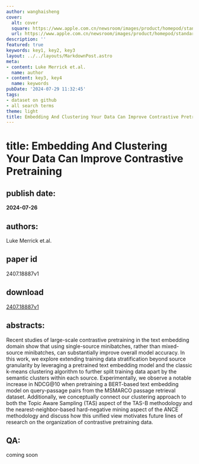 ```yaml
---
author: wanghaisheng
cover:
  alt: cover
  square: https://www.apple.com.cn/newsroom/images/product/homepod/standard/Apple-HomePod-hero-230118_big.jpg.large_2x.jpg
  url: https://www.apple.com.cn/newsroom/images/product/homepod/standard/Apple-HomePod-hero-230118_big.jpg.large_2x.jpg
description: ''
featured: true
keywords: key1, key2, key3
layout: ../../layouts/MarkdownPost.astro
meta:
- content: Luke Merrick et.al.
  name: author
- content: key3, key4
  name: keywords
pubDate: '2024-07-29 11:32:45'
tags:
- dataset on github
- all search terms
theme: light
title: Embedding And Clustering Your Data Can Improve Contrastive Pretraining
---
```


# title: Embedding And Clustering Your Data Can Improve Contrastive Pretraining 
## publish date: 
**2024-07-26** 
## authors: 
  Luke Merrick et.al. 
## paper id
2407.18887v1
## download
[2407.18887v1](http://arxiv.org/abs/2407.18887v1)
## abstracts:
Recent studies of large-scale contrastive pretraining in the text embedding domain show that using single-source minibatches, rather than mixed-source minibatches, can substantially improve overall model accuracy. In this work, we explore extending training data stratification beyond source granularity by leveraging a pretrained text embedding model and the classic k-means clustering algorithm to further split training data apart by the semantic clusters within each source. Experimentally, we observe a notable increase in NDCG@10 when pretraining a BERT-based text embedding model on query-passage pairs from the MSMARCO passage retrieval dataset. Additionally, we conceptually connect our clustering approach to both the Topic Aware Sampling (TAS) aspect of the TAS-B methodology and the nearest-neighbor-based hard-negative mining aspect of the ANCE methodology and discuss how this unified view motivates future lines of research on the organization of contrastive pretraining data.
## QA:
coming soon
